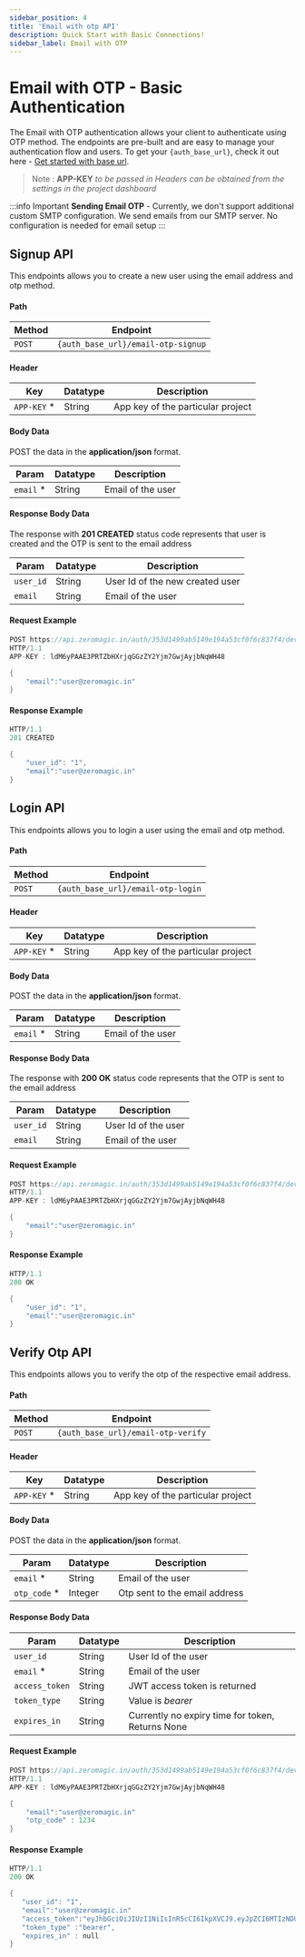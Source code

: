 ```yaml
---
sidebar_position: 4
title: 'Email with otp API'
description: Quick Start with Basic Connections! 
sidebar_label: Email with OTP
---
```



# Email with OTP - Basic Authentication

The Email with OTP authentication allows your client to authenticate using OTP method. The endpoints are pre-built and are easy to manage your authentication flow and users. To get your `{auth_base_url}`, check it out here - [Get started with base url](authentication/apireference/generalinfo#get-started-with-base-url).

> Note : **APP-KEY** *to be passed in Headers can be obtained from the settings in the project dashboard*

:::info Important
**Sending Email OTP** - Currently, we don't support additional custom SMTP configuration. We send emails from our SMTP server. No configuration is needed for email setup
:::

## Signup API

This endpoints allows you to create a new user using the email address and otp method.

#### Path
| Method | Endpoint |
|---------|-------|
|`POST` | `{auth_base_url}/email-otp-signup`|

#### Header
| Key | Datatype | Description|
|-------|-------|----------|
| `APP-KEY` * | String | App key of the particular project |


#### Body Data
POST the data in the **application/json** format.

| Param | Datatype | Description|
|-------|-------|----------|
| `email` * | String | Email of the user |


#### Response Body Data
The response with **201 CREATED** status code represents that user is created and the OTP is sent to the email address

| Param | Datatype | Description|
|-------|-------|----------|
| `user_id` | String | User Id of the new created user |
| `email` | String | Email of the user |


#### Request Example

```go
POST https://api.zeromagic.in/auth/353d1499ab5149e194a53cf0f6c837f4/development/email-otp-signup 
HTTP/1.1
APP-KEY : ldM6yPAAE3PRTZbHXrjqGGzZY2Yjm7GwjAyjbNqWH48

{
    "email":"user@zeromagic.in"
}
```

#### Response Example

```go
HTTP/1.1 
201 CREATED

{
    "user_id": "1",
    "email":"user@zeromagic.in"
}
```

## Login API

This endpoints allows you to login a user using the email and otp method.

#### Path
| Method | Endpoint |
|---------|-------|
|`POST` | `{auth_base_url}/email-otp-login`|

#### Header
| Key | Datatype | Description|
|-------|-------|----------|
| `APP-KEY` * | String | App key of the particular project |


#### Body Data
POST the data in the **application/json** format.

| Param | Datatype | Description|
|-------|-------|----------|
| `email` * | String | Email of the user |


#### Response Body Data
The response with **200 OK** status code represents that the OTP is sent to the email address

| Param | Datatype | Description|
|-------|-------|----------|
| `user_id` | String | User Id of the user |
| `email` | String | Email of the user |

#### Request Example

```go
POST https://api.zeromagic.in/auth/353d1499ab5149e194a53cf0f6c837f4/development/email-otp-login 
HTTP/1.1
APP-KEY : ldM6yPAAE3PRTZbHXrjqGGzZY2Yjm7GwjAyjbNqWH48

{
    "email":"user@zeromagic.in"
}
```

#### Response Example

```go
HTTP/1.1 
200 OK

{
    "user_id": "1",
    "email":"user@zeromagic.in"
}
```

## Verify Otp API

This endpoints allows you to verify the otp of the respective email address.

#### Path
| Method | Endpoint |
|---------|-------|
|`POST` | `{auth_base_url}/email-otp-verify`|

#### Header
| Key | Datatype | Description|
|-------|-------|----------|
| `APP-KEY` * | String | App key of the particular project |


#### Body Data
POST the data in the **application/json** format.

| Param | Datatype | Description|
|-------|-------|----------|
| `email` * | String | Email of the user |
| `otp_code` *| Integer | Otp sent to the email address |

#### Response Body Data

| Param | Datatype | Description|
|-------|-------|----------|
| `user_id` | String | User Id of the user |
| `email` * | String | Email of the user |
| `access_token` | String | JWT access token is returned |
| `token_type` | String | Value is *bearer* |
| `expires_in` | String | Currently no expiry time for token, Returns None |


#### Request Example

```go
POST https://api.zeromagic.in/auth/353d1499ab5149e194a53cf0f6c837f4/development/email-otp-login 
HTTP/1.1
APP-KEY : ldM6yPAAE3PRTZbHXrjqGGzZY2Yjm7GwjAyjbNqWH48

{
    "email":"user@zeromagic.in"
    "otp_code" : 1234
}
```

#### Response Example

```go
HTTP/1.1 
200 OK

{
   "user_id": "1",
   "email":"user@zeromagic.in"
   "access_token":"eyJhbGciOiJIUzI1NiIsInR5cCI6IkpXVCJ9.eyJpZCI6MTIzNDU2Nzg5LCJuYW1lIjoiSm9zZXBoIn0.OpOSSw7e485LOP5PrzScxHb7SR6sAOMRckfFwi4rp7o",
   "token_type" :"bearer",
   "expires_in" : null
}
```